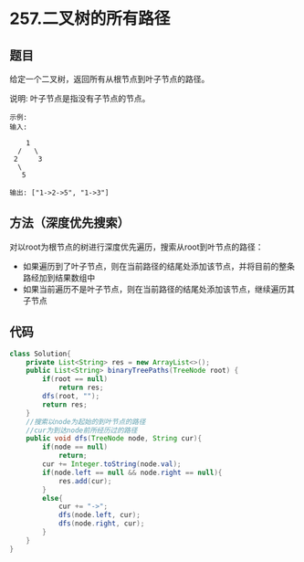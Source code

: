 # 257.二叉树的所有路径

## 题目  
给定一个二叉树，返回所有从根节点到叶子节点的路径。

说明: 叶子节点是指没有子节点的节点。

    示例:
    输入:

        1
      /   \
     2     3
      \
       5

    输出: ["1->2->5", "1->3"]

## 方法（深度优先搜索）
对以root为根节点的树进行深度优先遍历，搜索从root到叶节点的路径：
* 如果遍历到了叶子节点，则在当前路径的结尾处添加该节点，并将目前的整条路经加到结果数组中
* 如果当前遍历不是叶子节点，则在当前路径的结尾处添加该节点，继续遍历其子节点

## 代码
```java
class Solution{
    private List<String> res = new ArrayList<>();
    public List<String> binaryTreePaths(TreeNode root) {
        if(root == null)
            return res;
        dfs(root, "");
        return res;
    }
    //搜索以node为起始的到叶节点的路径
    //cur为到达node前所经历过的路径
    public void dfs(TreeNode node, String cur){
        if(node == null)
            return;
        cur += Integer.toString(node.val);
        if(node.left == null && node.right == null){
            res.add(cur);
        }
        else{
            cur += "->";
            dfs(node.left, cur);
            dfs(node.right, cur);
        }
    }
}
```
